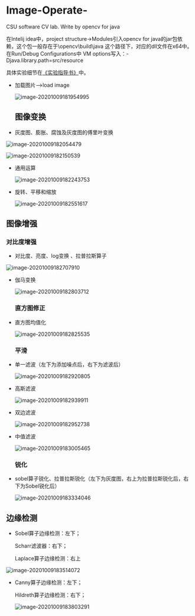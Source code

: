 # Image-Operate-
CSU software CV lab. Write by opencv for java

在Intelij idea中，project structure->Modules引入opencv for java的jar包依赖，这个包一般存在于\opencv\build\java 这个路径下，对应的dll文件在x64中。
在Run/Debug Configurations中 VM options写入：-Djava.library.path=src/resource



具体实验细节在[《实验指导书》](https://github.com/softwareX4/Image-Operate-/blob/master/ImageOperate/实验指导书.docx)中。



- 加载图片——>load image

  ![image-20201009181954995](https://github.com/softwareX4/Image-Operate-/blob/master/ImageOperate/images/image-20201009181954995.png)

  

  ## 图像变换

- 灰度图、膨胀、腐蚀及灰度图的傅里叶变换

![image-20201009182054479](https://github.com/softwareX4/Image-Operate-/blob/master/ImageOperate/images/image-20201009182054479.png)

![image-20201009182150539](https://github.com/softwareX4/Image-Operate-/blob/master/ImageOperate/images/image-20201009182150539.png)

- 通用运算

  ![image-20201009182243753](https://github.com/softwareX4/Image-Operate-/blob/master/ImageOperate/images/image-20201009182243753.png)

- 旋转、平移和缩放

  ![image-20201009182551617](https://github.com/softwareX4/Image-Operate-/blob/master/ImageOperate/images/image-20201009182551617.png)

  

## 图像增强



### 对比度增强

- 对比度、亮度、log变换 、拉普拉斯算子

![image-20201009182707910](https://github.com/softwareX4/Image-Operate-/blob/master/ImageOperate/images/image-20201009182707910.png)

- 伽马变换

  ![image-20201009182803712](https://github.com/softwareX4/Image-Operate-/blob/master/ImageOperate/images/image-20201009182803712.png)

  ### 直方图修正

  

- 直方图均值化

  ![image-20201009182825535](https://github.com/softwareX4/Image-Operate-/blob/master/ImageOperate/images/image-20201009182825535.png)

  

  ### 平滑

- 单一滤波（左下为添加噪点后，右下为滤波后）

  ![image-20201009182920805](https://github.com/softwareX4/Image-Operate-/blob/master/ImageOperate/images/image-20201009182920805.png)

  

- 高斯滤波

  ![image-20201009182939911](https://github.com/softwareX4/Image-Operate-/blob/master/ImageOperate/images/image-20201009182939911.png)

  

- 双边滤波

  ![image-20201009182952738](https://github.com/softwareX4/Image-Operate-/blob/master/ImageOperate/images/image-20201009182952738.png)

- 中值滤波

  ![image-20201009183005465](https://github.com/softwareX4/Image-Operate-/blob/master/ImageOperate/images/image-20201009183005465.png)

  

  ### 锐化

- sobel算子锐化、拉普拉斯锐化（左下为灰度图，右上为拉普拉斯锐化后，右下为Sobel锐化后）

  ![image-20201009183334046](https://github.com/softwareX4/Image-Operate-/blob/master/ImageOperate/images/image-20201009183334046.png)



## 边缘检测



- Sobel算子边缘检测：左下；

  Scharr滤波器：右下；

  Laplace算子边缘检测：右上

![image-20201009183514072](https://github.com/softwareX4/Image-Operate-/blob/master/ImageOperate/images/image-20201009183514072.png)



- Canny算子边缘检测：左下；

  Hildreth算子边缘检测：右下；

  ![image-20201009183803291](https://github.com/softwareX4/Image-Operate-/blob/master/ImageOperate/images/image-20201009183803291.png)

